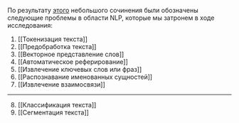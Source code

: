 По результату [этого](obsidian://open?vault=MY%20RESEARCH&file=%D0%9A%D0%B0%D0%BA%20%D1%8F%20%D0%B2%D0%B8%D0%B6%D1%83%20%D0%B8%D1%82%D0%BE%D0%B3%D0%BE%D0%B2%D1%8B%D0%B9%20%D0%B2%D0%B0%D1%80%D0%B8%D0%B0%D0%BD%D1%82%20%D1%80%D0%B0%D0%B1%D0%BE%D1%82%D1%8B) небольшого сочинения были обозначены следующие проблемы в области NLP, которые мы затронем в ходе исследования:
1. [[Токенизация текста]]
2. [[Предобработка текста]]
3. [[Векторное представление слов]]
4. [[Автоматическое реферирование]]
5. [[Извлечение ключевых слов или фраз]]
6. [[Распознавание именованных сущностей]]
7. [[Извлечение взаимосвязи]]
---
8. [[Классификация текста]]
9. [[Сегментация текста]]